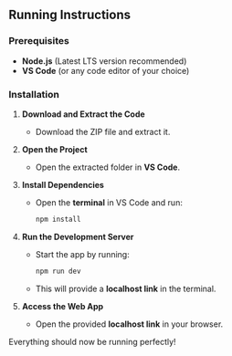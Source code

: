## Running Instructions

### Prerequisites
- **Node.js** (Latest LTS version recommended)
- **VS Code** (or any code editor of your choice)

### Installation
1. **Download and Extract the Code**  
   - Download the ZIP file and extract it.

2. **Open the Project**  
   - Open the extracted folder in **VS Code**.

3. **Install Dependencies**  
   - Open the **terminal** in VS Code and run:
     ```sh
     npm install
     ```

4. **Run the Development Server**  
   - Start the app by running:
     ```sh
     npm run dev
     ```
   - This will provide a **localhost link** in the terminal.

5. **Access the Web App**  
   - Open the provided **localhost link** in your browser.

Everything should now be running perfectly!
